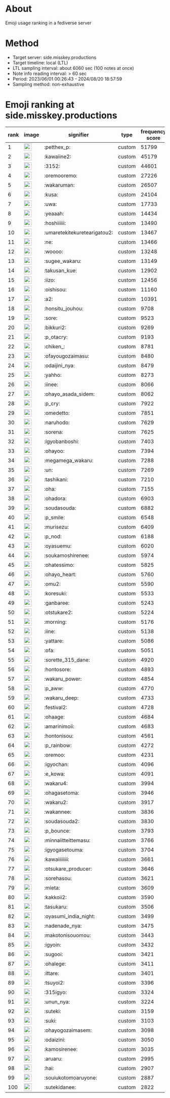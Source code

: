 # About
Emoji usage ranking in a fediverse server

# Method
- Target server: side.misskey.productions
- Target timeline: local (LTL)
- LTL sampling interval: about 6060 sec (100 notes at once)
- Note info reading interval: > 60 sec
- Period: 2023/06/01 00:26:43 - 2024/08/20 18:57:59 
- Sampling method: non-exhaustive

# Emoji ranking at side.misskey.productions

|rank|image|signifier|type|frequency score|
|----|----|----|----|----|
|1|<img height="24" src="https://side.misskey.productions/emoji/petthex_p.webp">|:petthex_p:|custom|51799|
|2|<img height="24" src="https://side.misskey.productions/emoji/kawaiine2.webp">|:kawaiine2:|custom|45179|
|3|<img height="24" src="https://side.misskey.productions/emoji/3152.webp">|:3152:|custom|44601|
|4|<img height="24" src="https://side.misskey.productions/emoji/oremooremo.webp">|:oremooremo:|custom|27226|
|5|<img height="24" src="https://side.misskey.productions/emoji/wakaruman.webp">|:wakaruman:|custom|26507|
|6|<img height="24" src="https://side.misskey.productions/emoji/kusa.webp">|:kusa:|custom|24104|
|7|<img height="24" src="https://side.misskey.productions/emoji/uwa.webp">|:uwa:|custom|17733|
|8|<img height="24" src="https://side.misskey.productions/emoji/yeaaah.webp">|:yeaaah:|custom|14434|
|9|<img height="24" src="https://side.misskey.productions/emoji/hoshiiiiii.webp">|:hoshiiiiii:|custom|13490|
|10|<img height="24" src="https://side.misskey.productions/emoji/umaretekitekuretearigatou2.webp">|:umaretekitekuretearigatou2:|custom|13467|
|11|<img height="24" src="https://side.misskey.productions/emoji/ne.webp">|:ne:|custom|13466|
|12|<img height="24" src="https://side.misskey.productions/emoji/woooo.webp">|:woooo:|custom|13248|
|13|<img height="24" src="https://side.misskey.productions/emoji/sugee_wakaru.webp">|:sugee_wakaru:|custom|13149|
|14|<img height="24" src="https://side.misskey.productions/emoji/takusan_kue.webp">|:takusan_kue:|custom|12902|
|15|<img height="24" src="https://side.misskey.productions/emoji/iizo.webp">|:iizo:|custom|12456|
|16|<img height="24" src="https://side.misskey.productions/emoji/oishisou.webp">|:oishisou:|custom|11160|
|17|<img height="24" src="https://side.misskey.productions/emoji/a2.webp">|:a2:|custom|10391|
|18|<img height="24" src="https://side.misskey.productions/emoji/honsitu_jouhou.webp">|:honsitu_jouhou:|custom|9708|
|19|<img height="24" src="https://side.misskey.productions/emoji/sore.webp">|:sore:|custom|9523|
|20|<img height="24" src="https://side.misskey.productions/emoji/bikkuri2.webp">|:bikkuri2:|custom|9269|
|21|<img height="24" src="https://side.misskey.productions/emoji/p_otacry.webp">|:p_otacry:|custom|9193|
|22|<img height="24" src="https://side.misskey.productions/emoji/chiken_.webp">|:chiken_:|custom|8781|
|23|<img height="24" src="https://side.misskey.productions/emoji/ofayougozaimasu.webp">|:ofayougozaimasu:|custom|8480|
|24|<img height="24" src="https://side.misskey.productions/emoji/odaijini_nya.webp">|:odaijini_nya:|custom|8479|
|25|<img height="24" src="https://side.misskey.productions/emoji/yahho.webp">|:yahho:|custom|8273|
|26|<img height="24" src="https://side.misskey.productions/emoji/iinee.webp">|:iinee:|custom|8066|
|27|<img height="24" src="https://side.misskey.productions/emoji/ohayo_asada_sidem.webp">|:ohayo_asada_sidem:|custom|8062|
|28|<img height="24" src="https://side.misskey.productions/emoji/p_cry.webp">|:p_cry:|custom|7922|
|29|<img height="24" src="https://side.misskey.productions/emoji/omedetto.webp">|:omedetto:|custom|7851|
|30|<img height="24" src="https://side.misskey.productions/emoji/naruhodo.webp">|:naruhodo:|custom|7629|
|31|<img height="24" src="https://side.misskey.productions/emoji/sorena.webp">|:sorena:|custom|7625|
|32|<img height="24" src="https://side.misskey.productions/emoji/igyobanboshi.webp">|:igyobanboshi:|custom|7403|
|33|<img height="24" src="https://side.misskey.productions/emoji/ohayoo.webp">|:ohayoo:|custom|7394|
|34|<img height="24" src="https://side.misskey.productions/emoji/megamega_wakaru.webp">|:megamega_wakaru:|custom|7288|
|35|<img height="24" src="https://side.misskey.productions/emoji/un.webp">|:un:|custom|7269|
|36|<img height="24" src="https://side.misskey.productions/emoji/tashikani.webp">|:tashikani:|custom|7210|
|37|<img height="24" src="https://side.misskey.productions/emoji/oha.webp">|:oha:|custom|7155|
|38|<img height="24" src="https://side.misskey.productions/emoji/ohadora.webp">|:ohadora:|custom|6903|
|39|<img height="24" src="https://side.misskey.productions/emoji/soudasouda.webp">|:soudasouda:|custom|6882|
|40|<img height="24" src="https://side.misskey.productions/emoji/p_smile.webp">|:p_smile:|custom|6548|
|41|<img height="24" src="https://side.misskey.productions/emoji/murisezu.webp">|:murisezu:|custom|6409|
|42|<img height="24" src="https://side.misskey.productions/emoji/p_nod.webp">|:p_nod:|custom|6188|
|43|<img height="24" src="https://side.misskey.productions/emoji/oyasuemu.webp">|:oyasuemu:|custom|6020|
|44|<img height="24" src="https://side.misskey.productions/emoji/soukamoshirenee.webp">|:soukamoshirenee:|custom|5974|
|45|<img height="24" src="https://side.misskey.productions/emoji/ohatessimo.webp">|:ohatessimo:|custom|5825|
|46|<img height="24" src="https://side.misskey.productions/emoji/ohayo_heart.webp">|:ohayo_heart:|custom|5760|
|47|<img height="24" src="https://side.misskey.productions/emoji/omu2.webp">|:omu2:|custom|5590|
|48|<img height="24" src="https://side.misskey.productions/emoji/koresuki.webp">|:koresuki:|custom|5533|
|49|<img height="24" src="https://side.misskey.productions/emoji/ganbaree.webp">|:ganbaree:|custom|5243|
|50|<img height="24" src="https://side.misskey.productions/emoji/otstukare2.webp">|:otstukare2:|custom|5224|
|51|<img height="24" src="https://side.misskey.productions/emoji/morning.webp">|:morning:|custom|5176|
|52|<img height="24" src="https://side.misskey.productions/emoji/iine.webp">|:iine:|custom|5138|
|53|<img height="24" src="https://side.misskey.productions/emoji/yattare.webp">|:yattare:|custom|5086|
|54|<img height="24" src="https://side.misskey.productions/emoji/ofa.webp">|:ofa:|custom|5051|
|55|<img height="24" src="https://side.misskey.productions/emoji/sorette_315_dane.webp">|:sorette_315_dane:|custom|4920|
|56|<img height="24" src="https://side.misskey.productions/emoji/hontosore.webp">|:hontosore:|custom|4893|
|57|<img height="24" src="https://side.misskey.productions/emoji/wakaru_power.webp">|:wakaru_power:|custom|4854|
|58|<img height="24" src="https://side.misskey.productions/emoji/p_aww.webp">|:p_aww:|custom|4770|
|59|<img height="24" src="https://side.misskey.productions/emoji/wakaru_deep.webp">|:wakaru_deep:|custom|4733|
|60|<img height="24" src="https://side.misskey.productions/emoji/festival2.webp">|:festival2:|custom|4728|
|61|<img height="24" src="https://side.misskey.productions/emoji/ohaage.webp">|:ohaage:|custom|4684|
|62|<img height="24" src="https://side.misskey.productions/emoji/amarinimoii.webp">|:amarinimoii:|custom|4683|
|63|<img height="24" src="https://side.misskey.productions/emoji/hontonisou.webp">|:hontonisou:|custom|4561|
|64|<img height="24" src="https://side.misskey.productions/emoji/p_rainbow.webp">|:p_rainbow:|custom|4272|
|65|<img height="24" src="https://side.misskey.productions/emoji/oremoo.webp">|:oremoo:|custom|4231|
|66|<img height="24" src="https://side.misskey.productions/emoji/igyochan.webp">|:igyochan:|custom|4096|
|67|<img height="24" src="https://side.misskey.productions/emoji/e_kowa.webp">|:e_kowa:|custom|4091|
|68|<img height="24" src="https://side.misskey.productions/emoji/wakaru4.webp">|:wakaru4:|custom|3994|
|69|<img height="24" src="https://side.misskey.productions/emoji/ohagasetoma.webp">|:ohagasetoma:|custom|3946|
|70|<img height="24" src="https://side.misskey.productions/emoji/wakaru2.webp">|:wakaru2:|custom|3917|
|71|<img height="24" src="https://side.misskey.productions/emoji/wakannee.webp">|:wakannee:|custom|3836|
|72|<img height="24" src="https://side.misskey.productions/emoji/soudasouda2.webp">|:soudasouda2:|custom|3830|
|73|<img height="24" src="https://side.misskey.productions/emoji/p_bounce.webp">|:p_bounce:|custom|3793|
|74|<img height="24" src="https://side.misskey.productions/emoji/minnaiitteittemasu.webp">|:minnaiitteittemasu:|custom|3766|
|75|<img height="24" src="https://side.misskey.productions/emoji/igyogasetouma.webp">|:igyogasetouma:|custom|3704|
|76|<img height="24" src="https://side.misskey.productions/emoji/kawaiiiiiiii.webp">|:kawaiiiiiiii:|custom|3661|
|77|<img height="24" src="https://side.misskey.productions/emoji/otsukare_producer.webp">|:otsukare_producer:|custom|3646|
|78|<img height="24" src="https://side.misskey.productions/emoji/sorehasou.webp">|:sorehasou:|custom|3621|
|79|<img height="24" src="https://side.misskey.productions/emoji/mieta.webp">|:mieta:|custom|3609|
|80|<img height="24" src="https://side.misskey.productions/emoji/kakkoii2.webp">|:kakkoii2:|custom|3590|
|81|<img height="24" src="https://side.misskey.productions/emoji/tasukaru.webp">|:tasukaru:|custom|3506|
|82|<img height="24" src="https://side.misskey.productions/emoji/oyasumi_india_night.webp">|:oyasumi_india_night:|custom|3499|
|83|<img height="24" src="https://side.misskey.productions/emoji/nadenade_nya.webp">|:nadenade_nya:|custom|3475|
|84|<img height="24" src="https://side.misskey.productions/emoji/makotonisouomou.webp">|:makotonisouomou:|custom|3443|
|85|<img height="24" src="https://side.misskey.productions/emoji/igyoin.webp">|:igyoin:|custom|3432|
|86|<img height="24" src="https://side.misskey.productions/emoji/sugooi.webp">|:sugooi:|custom|3421|
|87|<img height="24" src="https://side.misskey.productions/emoji/ohalege.webp">|:ohalege:|custom|3411|
|88|<img height="24" src="https://side.misskey.productions/emoji/ittare.webp">|:ittare:|custom|3401|
|89|<img height="24" src="https://side.misskey.productions/emoji/tsuyoi2.webp">|:tsuyoi2:|custom|3396|
|90|<img height="24" src="https://side.misskey.productions/emoji/315igyo.webp">|:315igyo:|custom|3324|
|91|<img height="24" src="https://side.misskey.productions/emoji/unun_nya.webp">|:unun_nya:|custom|3224|
|92|<img height="24" src="https://side.misskey.productions/emoji/suteki.webp">|:suteki:|custom|3159|
|93|<img height="24" src="https://side.misskey.productions/emoji/suki.webp">|:suki:|custom|3103|
|94|<img height="24" src="https://side.misskey.productions/emoji/ohayogozaimasem.webp">|:ohayogozaimasem:|custom|3098|
|95|<img height="24" src="https://side.misskey.productions/emoji/odaizini.webp">|:odaizini:|custom|3050|
|96|<img height="24" src="https://side.misskey.productions/emoji/kamosirenee.webp">|:kamosirenee:|custom|3035|
|97|<img height="24" src="https://side.misskey.productions/emoji/aruaru.webp">|:aruaru:|custom|2995|
|98|<img height="24" src="https://side.misskey.productions/emoji/hai.webp">|:hai:|custom|2907|
|99|<img height="24" src="https://side.misskey.productions/emoji/souiukotomoaruyone.webp">|:souiukotomoaruyone:|custom|2887|
|100|<img height="24" src="https://side.misskey.productions/emoji/sutekidanee.webp">|:sutekidanee:|custom|2822|
